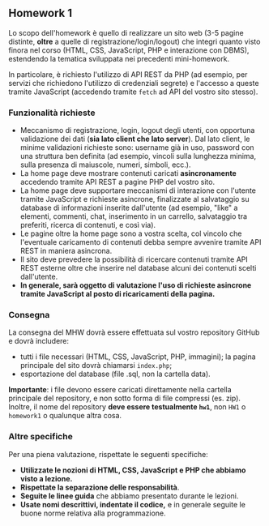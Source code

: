 ﻿## Homework 1

Lo scopo dell'homework è quello di realizzare un sito web (3-5 pagine distinte, **oltre** a quelle di registrazione/login/logout) che integri quanto visto finora nel corso (HTML, CSS, JavaScript, PHP e interazione con DBMS), estendendo la tematica sviluppata nei precedenti mini-homework.

In particolare, è richiesto l'utilizzo di API REST da PHP (ad esempio, per servizi che richiedono l'utilizzo di credenziali segrete) e l'accesso a queste tramite JavaScript (accedendo tramite `fetch` ad API del vostro sito stesso).

### Funzionalità richieste

- Meccanismo di registrazione, login, logout degli utenti, con opportuna validazione dei dati (**sia lato client che lato server**).
Dal lato client, le minime validazioni richieste sono: username già in uso, password con una struttura ben definita (ad esempio, vincoli sulla lunghezza minima, sulla presenza di maiuscole, numeri, simboli, ecc.).
- La home page deve mostrare contenuti caricati **asincronamente** accedendo tramite API REST a pagine PHP del vostro sito.
- La home page deve supportare meccanismi di interazione con l'utente tramite JavaScript e richieste asincrone, finalizzate al salvataggio su database di informazioni inserite dall'utente (ad esempio, "like" a elementi, commenti, chat, inserimento in un carrello, salvataggio tra preferiti, ricerca di contenuti, e così via).
- Le pagine oltre la home page sono a vostra scelta, col vincolo che l'eventuale caricamento di contenuti debba sempre avvenire tramite API REST in maniera asincrona.
- Il sito deve prevedere la possibilità di ricercare contenuti tramite API REST esterne oltre che inserire nel database alcuni dei contenuti scelti dall'utente.
- **In generale, sarà oggetto di valutazione l'uso di richieste asincrone tramite JavaScript al posto di ricaricamenti della pagina.**

### Consegna

La consegna del MHW dovrà essere effettuata sul vostro repository GitHub e dovrà includere:
- tutti i file necessari (HTML, CSS, JavaScript, PHP, immagini); la pagina principale del sito dovrà chiamarsi `index.php`;
- esportazione del database (file .sql, non la cartella data).

**Importante**: i file devono essere caricati direttamente nella cartella principale del repository, e non sotto forma di file compressi (es. zip).
Inoltre, il nome del repository **deve essere testualmente `hw1`**, non `HW1` o `homework1` o qualunque altra cosa.

### Altre specifiche

Per una piena valutazione, rispettate le seguenti specifiche:

- **Utilizzate le nozioni di HTML, CSS, JavaScript e PHP che abbiamo visto a lezione.**
- **Rispettate la separazione delle responsabilità**.
- **Seguite le linee guida** che abbiamo presentato durante le lezioni.
- **Usate nomi descrittivi, indentate il codice,** e in generale seguite le buone norme relativa alla programmazione.